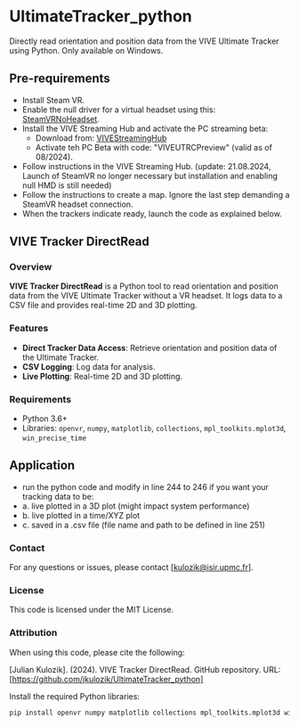# UltimateTracker_python

Directly read orientation and position data from the VIVE Ultimate Tracker using Python. Only available on Windows.

## Pre-requirements
- Install Steam VR.
- Enable the null driver for a virtual headset using this: [SteamVRNoHeadset](https://github.com/username223/SteamVRNoHeadset).
- Install the VIVE Streaming Hub and activate the PC streaming beta:
  - Download from: [VIVEStreamingHub](https://www.vive.com/us/vive-hub/download/)
  - Activate teh PC Beta with code: "VIVEUTRCPreview" (valid as of 08/2024).
- Follow instructions in the VIVE Streaming Hub. (update: 21.08.2024, Launch of SteamVR no longer necessary but installation and enabling null HMD is still needed)
- Follow the instructions to create a map. Ignore the last step demanding a SteamVR headset connection.
- When the trackers indicate ready, launch the code as explained below.

## VIVE Tracker DirectRead

### Overview
**VIVE Tracker DirectRead** is a Python tool to read orientation and position data from the VIVE Ultimate Tracker without a VR headset. It logs data to a CSV file and provides real-time 2D and 3D plotting.

### Features
- **Direct Tracker Data Access**: Retrieve orientation and position data of the Ultimate Tracker.
- **CSV Logging**: Log data for analysis.
- **Live Plotting**: Real-time 2D and 3D plotting.

### Requirements
- Python 3.6+
- Libraries: `openvr`, `numpy`, `matplotlib`, `collections`, `mpl_toolkits.mplot3d`, `win_precise_time`

## Application
- run the python code and modify in line 244 to 246 if you want your tracking data to be:
- a. live plotted in a 3D plot (might impact system performance)
- b. live plotted in a time/XYZ plot
- c. saved in a .csv file (file name and path to be defined in line 251)  

### Contact

For any questions or issues, please contact [kulozik@isir.upmc.fr].

### License

This code is licensed under the MIT License.

### Attribution

When using this code, please cite the following:

[Julian Kulozik]. (2024). VIVE Tracker DirectRead. GitHub repository. URL: [https://github.com/jkulozik/UltimateTracker_python]

Install the required Python libraries:

```sh
pip install openvr numpy matplotlib collections mpl_toolkits.mplot3d win_precise_time
